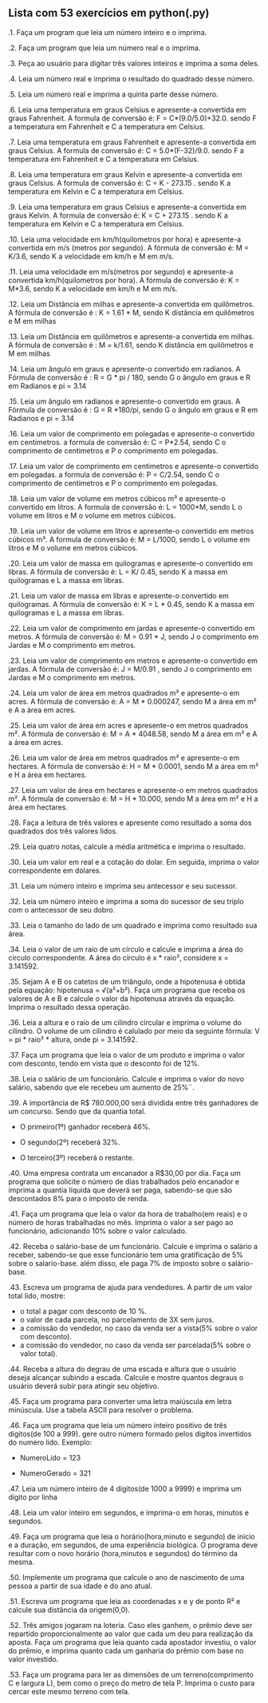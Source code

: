 ## Lista com 53 exercícios em python(.py)

.1. Faça um program que leia um número inteiro e o imprima.

.2. Faça um program que leia um número real e o imprima.

.3. Peça ao usuário para digitar três valores inteiros e imprima a soma deles.

.4. Leia um número real e imprima o resultado do quadrado desse número.

.5. Leia um número real e imprima a quinta parte desse número.

.6. Leia uma temperatura em graus Celsius e apresente-a convertida em graus Fahrenheit.
A formula de conversão é: F = C*(9.0/5.0)+32.0. sendo F a temperatura em Fahrenheit
e C a temperatura em Celsius.

.7. Leia uma temperatura em graus Fahrenheit e apresente-a convertida em graus Celsius.
A formula de conversão é: C = 5.0*(F-32)/9.0. sendo F a temperatura em Fahrenheit
e C a temperatura em Celsius.

.8. Leia uma temperatura em graus Kelvin e apresente-a convertida em graus Celsius.
A formula de conversão é: C = K - 273.15 . sendo K a temperatura em Kelvin
e C a temperatura em Celsius.

.9. Leia uma temperatura em graus Celsius e apresente-a convertida em graus Kelvin.
A formula de conversão é: K = C + 273.15 . sendo K a temperatura em Kelvin
e C a temperatura em Celsius.

.10. Leia uma velocidade em km/h(quilometros por hora) e apresente-a convertida em m/s
(metros por segundo). A fórmula de conversão é: M = K/3.6, sendo K a velocidade em
km/h e M em m/s.

.11. Leia uma velocidade em m/s(metros por segundo) e apresente-a convertida km/h(quilometros por hora).
 A fórmula de conversão é: K = M*3.6, sendo K a velocidade em km/h e M em m/s.

.12. Leia um Distância em milhas e apresente-a convertida em quilômetros. A fórmula de
conversão é : K = 1.61 * M, sendo K distância em quilômetros e M em milhas

.13. Leia um Distância em quilômetros e apresente-a convertida em milhas. A fórmula de
conversão é : M = k/1.61, sendo K distância em quilômetros e M em milhas

.14. Leia um ângulo em graus  e apresente-o convertido em radianos. A Fórmula de conversão
é : R = G * pi / 180, sendo G o ângulo em graus e R em Radianos e pi = 3.14

.15. Leia um ângulo em radianos  e apresente-o convertido em graus. A Fórmula de conversão
é : G = R *180/pi, sendo G o ângulo em graus e R em Radianos e pi = 3.14

.16. Leia um valor de comprimento em polegadas e apresente-o convertido em centimetros.
a formula de conversão é: C = P*2.54, sendo C o comprimento de centimetros e P o
comprimento em polegadas.

.17. Leia um valor de comprimento em centimetros e apresente-o convertido em polegadas.
a formula de conversão é: P = C/2.54, sendo C o comprimento de centimetros e P o
comprimento em polegadas.

.18. Leia um valor de volume em metros cúbicos m³ e apresente-o convertido em litros. A
formula de conversão é: L = 1000*M, sendo L o volume em litros e M o volume em
metros cúbicos.

.19.  Leia um valor de volume em litros e apresente-o convertido em metros cúbicos m³. A
formula de conversão é: M = L/1000, sendo L o volume em litros e M o volume em
metros cúbicos.

.20. Leia um valor de massa em quilogramas e apresente-o convertido em libras. A
fórmula de conversão é: L = K/ 0.45, sendo K a massa em quilogramas e L a
massa em libras.

.21. Leia um valor de massa em libras e apresente-o convertido em quilogramas. A
fórmula de conversão é: K = L * 0.45, sendo K a massa em quilogramas e L a
massa em libras.

.22. Leia um valor de comprimento em jardas e apresente-o convertido em metros. A fórmula
de conversão é:  M = 0.91 * J, sendo J o comprimento em Jardas e M o comprimento em
metros.

.23. Leia um valor de comprimento em metros e apresente-o convertido em jardas. A fórmula
de conversão é: J = M/0.91 , sendo J o comprimento em Jardas e M o comprimento em
metros.

.24. Leia um valor de área em metros quadrados m² e apresente-o em acres. A fórmula
de conversão é: A = M * 0.000247, sendo M a área em m² e A a área em acres.

.25. Leia um valor de área em acres e apresente-o em metros quadrados m². A fórmula
de conversão é: M = A * 4048.58, sendo M a área em m² e A a área em acres.

.26. Leia um valor de área em metros quadrados m² e apresente-o em hectares. A fórmula
de conversão é: H = M * 0.0001, sendo M a área em m² e H a área em hectares.

.27. Leia um valor de área em hectares e apresente-o em metros quadrados m². A fórmula
de conversão é: M = H * 10.000, sendo M a área em m² e H a área em hectares.

.28. Faça a leitura de três valores e apresente como resultado a soma dos quadrados
dos três valores lidos.

.29. Leia quatro notas, calcule a média aritmética e imprima o resultado.

.30. Leia um valor em real e a cotação do dolar. Em seguida, imprima
o valor correspondente em dólares.

.31. Leia um número inteiro e imprima seu antecessor e seu sucessor.

.32. Leia um número inteiro e imprima a soma do sucessor de seu triplo com o
antecessor de seu dobro.

.33. Leia o tamanho do lado de um quadrado e imprima como resultado sua área.

.34. Leia o valor de um raio de um círculo e calcule e imprima a área do círculo
correspondente. A área do círculo é x * raio², considere x = 3.141592.

.35. Sejam A e B os catetos de um triângulo, onde a hipotenusa é obtida pela equação:
hipotenusa = √(a²+b²). Faça um programa que receba os valores de A e B e calcule
o valor da hipotenusa através da equação. Imprima o resultado dessa operação.

.36. Leia a altura e o raio de um cilindro circular e imprima o volume do cilindro.
O volume de um cilindro é calulado por meio da seguinte fórmula:
V = pi * raio² * altura, onde pi = 3.141592.

.37. Faça um programa que leia o valor de um produto e imprima o valor com desconto, tendo
em vista que o desconto foi de 12%.

.38. Leia o salário de um funcionário. Calcule e imprima o valor do novo salário, sabendo que
ele recebeu um aumento de 25%¨.

.39. A importância de R$ 780.000,00 será dividida entre três ganhadores de um
concurso. Sendo que da quantia total.

 - O primeiro(1º) ganhador receberá 46%.

 - O segundo(2º) receberá 32%.

 - O terceiro(3º) receberá o restante.

.40. Uma empresa contrata um encanador a R$30,00 por dia. Faça um programa que solicite
o número de dias trabalhados pelo encanador e imprima a quantia líquida que
deverá ser paga, sabendo-se que são descontados 8% para o imposto de renda.

.41. Faça um programa que leia o valor da hora de trabalho(em reais) e o número de horas
trabalhadas no mês. Imprima o valor a ser pago ao funcionário, adicionando 10% sobre
o valor calculado.

.42. Receba o salário-base de um funcionário. Calcule e imprima o salário a receber,
sabendo-se que esse funcionário tem uma gratificação de 5% sobre o salario-base. além
disso, ele paga 7% de imposto sobre o salário-base.

.43. Escreva um programa de ajuda para vendedores. A partir de um valor total lido, mostre:
 - o total a pagar com desconto de 10 %.
 - o valor de cada parcela, no parcelamento de 3X sem juros.
 - a comissão do vendedor, no caso da venda ser a vista(5% sobre o valor com desconto).
 - a comissão do vendedor, no caso da venda ser parcelada(5% sobre o valor total).

.44. Receba a altura do degrau de uma escada e altura que o usuário deseja alcançar subindo a
escada. Calcule e mostre quantos degraus o usuário deverá subir para atingir seu objetivo.

.45. Faça um programa para converter uma letra maiúscula em letra minúscula.
Use a tabela ASCII para resolver o problema.

.46. Faça um programa que leia um número inteiro positivo de três digitos(de 100 a 999).
gere outro número formado pelos digitos invertidos do numero lido. Exemplo:

 - NumeroLido = 123

 - NumeroGerado = 321

.47. Leia um número inteiro de 4 dígitos(de 1000 a 9999) e imprima um dígito por linha

.48. Leia um valor inteiro em segundos, e imprima-o em horas, minutos e segundos.

.49. Faça um programa que leia o horário(hora,minuto e segundo) de inicio e a duração, em
segundos, de uma experiência biológica. O programa deve resultar com o novo horário
(hora,minutos e segundos) do término da mesma.

.50. Implemente um programa que calcule o ano de nascimento de uma pessoa a
partir de sua idade e do ano atual.

.51. Escreva um programa que leia as coordenadas x e y de ponto R² e calcule
sua distância da origem(0,0).

.52. Três amigos jogaram na loteria. Caso eles ganhem, o prêmio deve ser repartido
proporcionalmente ao valor que cada um deu para realização da aposta. Faça um
programa que leia quanto cada apostador investiu, o valor do prêmio, e imprima
quanto cada um ganharia do prêmio com base no valor investido.

.53. Faça um programa para ler as dimensões de um terreno(comprimento C e largura L),
bem como o preço do metro de tela P. Imprima o custo para cercar este mesmo
terreno com tela.